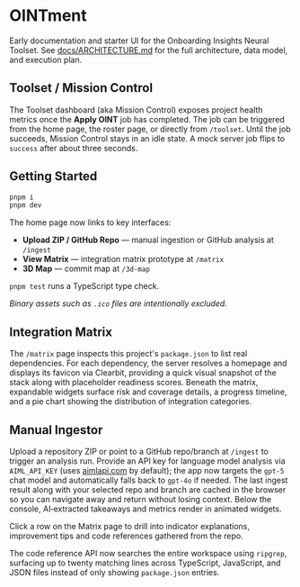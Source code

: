 # OINTment

Early documentation and starter UI for the Onboarding Insights Neural Toolset. See [docs/ARCHITECTURE.md](docs/ARCHITECTURE.md) for the full architecture, data model, and execution plan.

## Toolset / Mission Control

The Toolset dashboard (aka Mission Control) exposes project health metrics once the **Apply OINT** job has completed. The job can be triggered from the home page, the roster page, or directly from `/toolset`. Until the job succeeds, Mission Control stays in an idle state. A mock server job flips to `success` after about three seconds.

## Getting Started

```bash
pnpm i
pnpm dev
```

The home page now links to key interfaces:

- **Upload ZIP / GitHub Repo** &mdash; manual ingestion or GitHub analysis at `/ingest`
- **View Matrix** &mdash; integration matrix prototype at `/matrix`
- **3D Map** &mdash; commit map at `/3d-map`

`pnpm test` runs a TypeScript type check.

*Binary assets such as `.ico` files are intentionally excluded.*

## Integration Matrix

The `/matrix` page inspects this project's `package.json` to list real dependencies.
For each dependency, the server resolves a homepage and displays its favicon via
Clearbit, providing a quick visual snapshot of the stack along with placeholder
readiness scores. Beneath the matrix, expandable widgets surface risk and
coverage details, a progress timeline, and a pie chart showing the distribution
of integration categories.

## Manual Ingestor

Upload a repository ZIP or point to a GitHub repo/branch at `/ingest` to trigger
an analysis run. Provide an API key for language model analysis via
`AIML_API_KEY` (uses [aimlapi.com](https://aimlapi.com) by default); the app now
targets the `gpt-5` chat model and automatically falls back to `gpt-4o` if
needed. The last
ingest result along with your selected repo and branch are cached in the browser
so you can navigate away and return without losing context. Below the console,
AI‑extracted takeaways and metrics render in animated widgets.

Click a row on the Matrix page to drill into indicator explanations, improvement
tips and code references gathered from the repo.

The code reference API now searches the entire workspace using `ripgrep`,
surfacing up to twenty matching lines across TypeScript, JavaScript, and JSON
files instead of only showing `package.json` entries.
